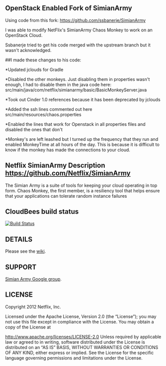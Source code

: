 ## OpenStack Enabled Fork of SimianArmy

Using code from this fork:
https://github.com/ssbanerje/SimianArmy

I was able to modify NetFlix's SimianArmy Chaos Monkey to work on an OpenStack Cloud.

Ssbanerje tried to get his code merged with the upstream branch but it wasn't acknowledged.

##I made these changes to his code:

*Updated jclouds for Gradle

*Disabled the other monkeys.  Just disabling them in properties wasn't enough, I had to disable them in the java code here: src/main/java/com/netflix/simianarmy/basic/BasicMonkeyServer.java

*Took out Cinder 1.0 references because it has been deprecated by jclouds

*Added the ssh lines commented out here src/main/resources/chaos.properties

*Enabled the lines that work for Openstack in all properties files and disabled the ones that don't

*Monkey's are left leashed but I turned up the frequency that they run and enabled MonkeyTime at all hours of the day.  This is because it is difficult to know if the monkey has made the connections to your cloud.

## Netflix SimianArmy Description https://github.com/Netflix/SimianArmy

The Simian Army is a suite of tools for keeping your cloud operating in top form.  Chaos Monkey, the first member, is a resiliency tool that
helps ensure that your applications can tolerate random instance failures

## CloudBees build status
[![Build Status](https://netflixoss.ci.cloudbees.com/job/SimianArmy-master/badge/icon)](https://netflixoss.ci.cloudbees.com/job/SimianArmy-master/)

## DETAILS

Please see the [wiki](https://github.com/Netflix/SimianArmy/wiki).

## SUPPORT

[Simian Army Google group](http://groups.google.com/group/simianarmy-users).

## LICENSE

Copyright 2012 Netflix, Inc.

Licensed under the Apache License, Version 2.0 (the “License”); you may not use this file except in
compliance with the License. You may obtain a copy of the License at

http://www.apache.org/licenses/LICENSE-2.0
Unless required by applicable law or agreed to in writing, software distributed under the License is
distributed on an “AS IS” BASIS, WITHOUT WARRANTIES OR CONDITIONS OF ANY KIND, either express or
implied. See the License for the specific language governing permissions and limitations under the
License.
